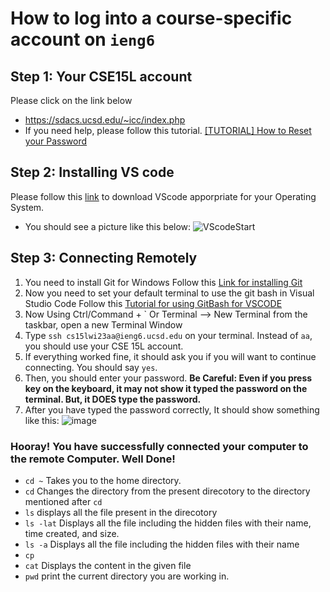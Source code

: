 # How to log into a course-specific account on `ieng6`

## Step 1: Your CSE15L account
  Please click on the link below
  * https://sdacs.ucsd.edu/~icc/index.php
  * If you need help, please follow this tutorial. [[TUTORIAL] How to Reset your Password](https://docs.google.com/document/d/1hs7CyQeh-MdUfM9uv99i8tqfneos6Y8bDU0uhn1wqho/edit)
## Step 2: Installing VS code
  Please follow this [link](https://code.visualstudio.com/) to download VScode apporpriate for your Operating System.
  * You should see a picture like this below:
    ![VScodeStart](https://user-images.githubusercontent.com/122571122/212420079-e26722fa-de64-49cb-9de8-86e154e0704d.png)
## Step 3: Connecting Remotely
  1. You need to install Git for Windows
     Follow this [Link for installing Git](https://gitforwindows.org/)
  2. Now you need to set your default terminal to use the git bash in Visual Studio Code
     Follow this [Tutorial for using GitBash for VSCODE](https://stackoverflow.com/a/50527994)
  3. Now Using Ctrl/Command + \` Or Terminal --> New Terminal from the taskbar, open a new Terminal Window
  4. Type `ssh cs15lwi23aa@ieng6.ucsd.edu` on your terminal. Instead of `aa`, you should use your CSE 15L account.
  5. If everything worked fine, it should ask you if you will want to continue connecting. You should say `yes`.
  6. Then, you should enter your password. **Be Careful: Even if you press key on the keyboard, it may not show it typed the password on the terminal. But, it DOES type the password.**
  7. After you have typed the password correctly, It should show something like this:
      ![image](https://user-images.githubusercontent.com/122571122/212422517-890edc73-f7c6-495e-ac54-c11b5e3043a4.png)
  ### Hooray! You have successfully connected your computer to the remote Computer. Well Done!
  * `cd ~`
     Takes you to the home directory.  
  * `cd`
     Changes the directory from the present direcotory to the directory mentioned after `cd`
  * `ls`
     displays all the file present in the direcotory 
  * `ls -lat`
     Displays all the file including the hidden files with their name, time created, and size.
  * `ls -a`
      Displays all the file including the hidden files with their name
  * `cp`
  * `cat`
      Displays the content in the given file
  * `pwd`
      print the current directory you are working in.    
  

 
    
